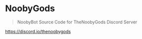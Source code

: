 # NoobyGods
> NoobyBot Source Code for TheNoobyGods Discord Server

https://discord.io/thenoobygods
